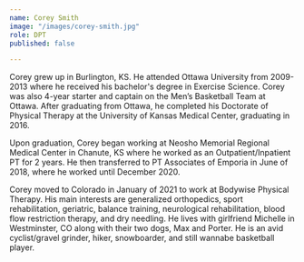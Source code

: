 ```yaml
---
name: Corey Smith
image: "/images/corey-smith.jpg"
role: DPT
published: false

---
```

Corey grew up in Burlington, KS. He attended Ottawa University from 2009-2013 where he received his bachelor's degree in Exercise Science. Corey was also 4-year starter and captain on the Men’s Basketball Team at Ottawa. After graduating from Ottawa, he completed his Doctorate of Physical Therapy at the University of Kansas Medical Center, graduating in 2016.

Upon graduation, Corey began working at Neosho Memorial Regional Medical Center in Chanute, KS where he worked as an Outpatient/Inpatient PT for 2 years. He then transferred to PT Associates of Emporia in June of 2018, where he worked until December 2020.

Corey moved to Colorado in January of 2021 to work at Bodywise Physical Therapy. His main interests are generalized orthopedics, sport rehabilitation, geriatric, balance training, neurological rehabilitation, blood flow restriction therapy, and dry needling.  He lives with girlfriend Michelle in Westminster, CO along with their two dogs, Max and Porter. He is an avid cyclist/gravel grinder, hiker, snowboarder, and still wannabe basketball player.